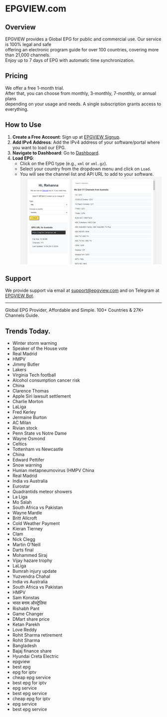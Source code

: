 # EPGVIEW.com



## Overview
EPGVIEW provides a Global EPG for public and commercial use. Our service is 100% legal and safe\
offering an electronic program guide for over 100 countries, covering more than 21,000 channels.\
Enjoy up to 7 days of EPG with automatic time synchronization.

## Pricing
We offer a free 1-month trial. \
After that, you can choose from monthly, 3-monthly, 7-monthly, or annual plans \
depending on your usage and needs. A single subscription grants access to everything.

## How to Use
1. **Create a Free Account**: Sign up at [EPGVIEW Signup](https://epgview.com/signup.php).
2. **Add IPv4 Address**: Add the IPv4 address of your software/portal where you want to load our EPG.
3. **Navigate to Dashboard**: Go to [Dashboard](https://epgview.com/dashboard.php).
4. **Load EPG**:
   - Click on the EPG type (e.g., `xml` or `xml.gz`).
   - Select your country from the dropdown menu and click on `Load`.
   - You will see the channel list and API URL to add to your software.
![EPGVIEW](img/dashboard.png)
## Support
We provide support via email at [support@epgview.com](mailto:support@epgview.com) and on Telegram at [EPGVIEW Bot](https://t.me/epgview_bot).

---

Global EPG Provider, Affordable and Simple. 100+ Countries & 27K+ Channels Guide.

## Trends Today.

- Winter storm warning
- Speaker of the House vote
- Real Madrid
- HMPV
- Jimmy Butler
- Lakers
- Virginia Tech football
- Alcohol consumption cancer risk
- China
- Clarence Thomas
- Apple Siri lawsuit settlement
- Charlie Morton
- LaLiga
- Fred Kerley
- Jermaine Burton
- AC Milan
- Rivian stock
- Penn State vs Notre Dame
- Wayne Osmond
- Celtics
- Tottenham vs Newcastle
- China
- Edward Pettifer
- Snow warning
- Human metapneumovirus (HMPV China
- Real Madrid
- India vs Australia
- Eurostar
- Quadrantids meteor showers
- La Liga
- Mo Salah
- South Africa vs Pakistan
- Wayne Mardle
- Britt Allcroft
- Cold Weather Payment
- Kieran Tierney
- Clam
- Nick Clegg
- Martin O'Neill
- Darts final
- Mohammed Siraj
- Vijay hazare trophy
- LaLiga
- Bumrah injury update
- Yuzvendra Chahal
- India vs Australia
- South Africa vs Pakistan
- HMPV
- Sam Konstas
- भारत बनाम ऑस्ट्रेलिया
- Rishabh Pant
- Game Changer
- DMart share price
- Ketan Parekh
- Love Reddy
- Rohit Sharma retirement
- Rohit Sharma
- Bangladesh
- Bajaj finance share
- Hyundai Creta Electric
- epgview
- best epg
- epg for iptv
- cheap epg service
- best epg for iptv
- epg service
- best epg service
- cheap epg for iptv
- epg service
- best epg service
